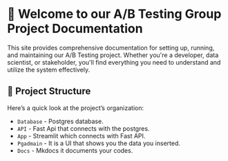 # 🌟 Welcome to our A/B Testing Group Project Documentation  

This site provides comprehensive documentation for setting up, running, and maintaining our A/B Testing project. Whether you're a developer, data scientist, or stakeholder, you'll find everything you need to understand and utilize the system effectively.


## 📂 Project Structure  

Here’s a quick look at the project’s organization:  

* `Database` - Postgres database.
* `API` - Fast Api that connects with the postgres.
* `App` - Streamlit which connects with Fast API.
* `Pgadmain` - It is a UI that shows you the data you inserted.
* `Docs` - Mkdocs it documents your codes.
